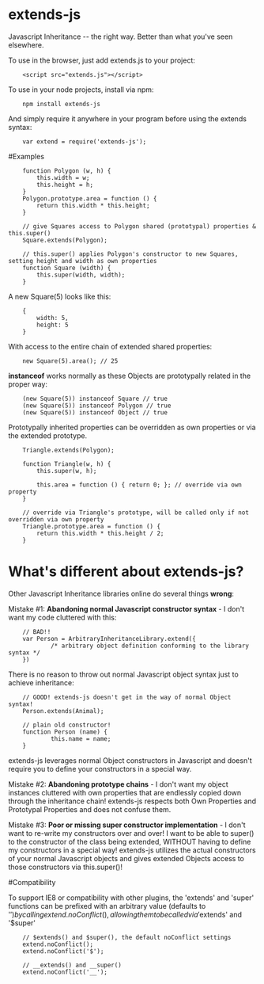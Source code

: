 # extends-js
Javascript Inheritance -- the right way. Better than what you've seen elsewhere.

To use in the browser, just add extends.js to your project:

        <script src="extends.js"></script>




To use in your node projects, install via npm:

        npm install extends-js


And simply require it anywhere in your program before using the extends syntax:

        var extend = require('extends-js');


#Examples

        function Polygon (w, h) {
            this.width = w;
            this.height = h;
        }
        Polygon.prototype.area = function () { 
            return this.width * this.height; 
        }
        
        // give Squares access to Polygon shared (prototypal) properties & this.super()
        Square.extends(Polygon);

        // this.super() applies Polygon's constructor to new Squares, setting height and width as own properties
        function Square (width) {
            this.super(width, width);
        }




A new Square(5) looks like this:

        {
            width: 5,
            height: 5
        }

With access to the entire chain of extended shared properties:

        new Square(5).area(); // 25

<b>instanceof</b> works normally as these Objects are prototypally related in the proper way:

        (new Square(5)) instanceof Square // true
        (new Square(5)) instanceof Polygon // true
        (new Square(5)) instanceof Object // true


Prototypally inherited properties can be overridden as own properties or via the extended prototype.

        Triangle.extends(Polygon);
        
        function Triangle(w, h) {
            this.super(w, h);
            
            this.area = function () { return 0; }; // override via own property
        }
        
        // override via Triangle's prototype, will be called only if not overridden via own property
        Triangle.prototype.area = function () {
            return this.width * this.height / 2; 
        }


# What's different about extends-js?
Other Javascript Inheritance libraries online do several things <b>wrong</b>:

Mistake #1: <b>Abandoning normal Javascript constructor syntax</b> - I don't want my code cluttered with this:

        // BAD!! 
        var Person = ArbitraryInheritanceLibrary.extend({
                /* arbitrary object definition conforming to the library syntax */
        })

There is no reason to throw out normal Javascript object syntax just to achieve inheritance:
        
        // GOOD! extends-js doesn't get in the way of normal Object syntax!
        Person.extends(Animal);

        // plain old constructor!
        function Person (name) {
                this.name = name; 
        }

extends-js leverages normal Object constructors in Javascript and doesn't require you to define your constructors in a special way.

Mistake #2: <b>Abandoning prototype chains</b> - I don't want my object instances cluttered with own properties that are endlessly copied down through the inheritance chain! extends-js respects both Own Properties and Prototypal Properties and does not confuse them. 

Mistake #3: <b>Poor or missing super constructor implementation</b> - I don't want to re-write my constructors over and over! I want to be able to super() to the constructor of the class being extended, WITHOUT having to define my constructors in a special way! extends-js utilizes the actual constructors of your normal Javascript objects and gives extended Objects access to those constructors via this.super()! 



#Compatibility

To support IE8 or compatibility with other plugins, the 'extends' and 'super' functions can
be prefixed with an arbitrary value (defaults to '$') by calling extend.noConflict(),
allowing them to be called via '$extends' and '$super'

        // $extends() and $super(), the default noConflict settings
        extend.noConflict();
        extend.noConflict('$');

        // __extends() and __super()
        extend.noConflict('__');
